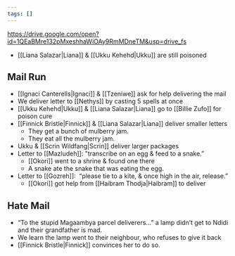 ```yaml
---
tags: []
---
```

https://drive.google.com/open?id=1QEaBMre132pMxeshhaWiOAy9RmMDneTM&usp=drive_fs

* [[Liana Salazar|Liana]] & [[Ukku Kehehd|Ukku]] are still poisoned
## Mail Run
* [[Ignaci Canterells|Ignaci]] & [[Tzeniwe]] ask for help delivering the mail
* We deliver letter to [[Nethys]] by casting 5 spells at once
* [[Ukku Kehehd|Ukku]] & [[Liana Salazar|Liana]] go to [[Billie Zufo]] for poison cure
* [[Finnick Bristle|Finnick]] & [[Liana Salazar|Liana]] deliver smaller letters
	* They get a bunch of mulberry jam.
	* They eat all the mulberry jam.
* Ukku & [[Scrin Wildfang|Scrin]] deliver larger packages
* Letter to [[Mazludeh]]: "transcribe on an egg & feed to a snake.”
	* [[Okori]] went to a shrine & found one there
	* A snake ate the snake that was eating the egg.
* Letter to [[Gozreh]]:  “please tie to a kite, & once high in the air, release.”
	* [[Okori]] got help from [[Haibram Thodja|Haibram]] to deliver 
## Hate Mail
* “To the stupid Magaambya parcel deliverers…” a lamp didn’t get to Ndidi and their grandfather is mad.
* We learn the lamp went to their neighbour, who refuses to give it back
* [[Finnick Bristle|Finnick]] convinces her to do so.
